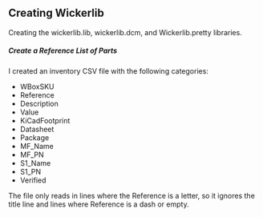 ## Creating Wickerlib 
Creating the wickerlib.lib, wickerlib.dcm, and Wickerlib.pretty libraries. 

##### Create a Reference List of Parts

I created an inventory CSV file with the following categories: 

- WBoxSKU
- Reference
- Description
- Value
- KiCadFootprint
- Datasheet
- Package
- MF_Name
- MF_PN
- S1_Name
- S1_PN
- Verified

The file only reads in lines where the Reference is a letter, so it ignores the title line and lines where Reference is a dash or empty.
